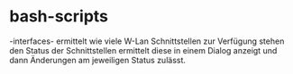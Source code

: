 # bash-scripts
-interfaces-
ermittelt wie viele W-Lan Schnittstellen zur Verfügung stehen 
den Status der Schnittstellen ermittelt
diese in einem Dialog anzeigt und dann
Änderungen am jeweiligen Status zulässt.